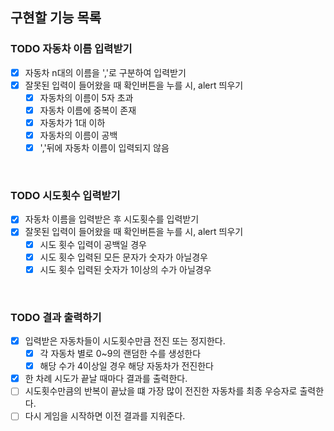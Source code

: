 ## 구현할 기능 목록

### TODO 자동차 이름 입력받기
- [X] 자동차 n대의 이름을 ','로 구분하여 입력받기
- [X] 잘못된 입력이 들어왔을 때 확인버튼을 누를 시, alert 띄우기
    - [x] 자동차의 이름이 5자 초과
    - [x] 자동차 이름에 중복이 존재
    - [X] 자동차가 1대 이하
    - [X] 자동차의 이름이 공백
    - [X] ','뒤에 자동차 이름이 입력되지 않음
<br>

### TODO 시도횟수 입력받기
- [X] 자동차 이름을 입력받은 후 시도횟수를 입력받기
- [X] 잘못된 입력이 들어왔을 때 확인버튼을 누를 시, alert 띄우기
    - [X] 시도 횟수 입력이 공백일 경우
    - [X] 시도 횟수 입력된 모든 문자가 숫자가 아닐경우
    - [X] 시도 횟수 입력된 숫자가 1이상의 수가 아닐경우
<br>

### TODO 결과 출력하기
- [X] 입력받은 자동차들이 시도횟수만큼 전진 또는 정지한다.
    - [X] 각 자동차 별로 0~9의 랜덤한 수를 생성한다
    - [X] 해당 수가 4이상일 경우 해당 자동차가 전진한다
- [X] 한 차례 시도가 끝날 때마다 결과를 출력한다.
- [ ] 시도횟수만큼의 반복이 끝났을 떄 가장 많이 전진한 자동차를 최종 우승자로 출력한다.
- [ ] 다시 게임을 시작하면 이전 결과를 지워준다.
<br>